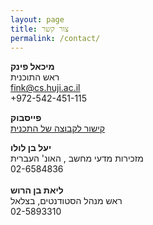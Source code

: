```yaml
---
layout: page
title: צור קשר
permalink: /contact/
---
```

**מיכאל פינק**\
ראש התוכנית\
[fink@cs.huji.ac.il](mailto:fink@cs.huji.ac.il)\
+972-542-451-115

**פייסבוק**\
[קישור לקבוצה של התכנית](https://www.facebook.com/groups/245308742161814)

**יעל בן לולו**\
מזכירות מדעי מחשב , האונ' העברית\
02-6584836\
\
**ליאת בן הרוש**\
ראש מנהל הסטודנטים, בצלאל\
02-5893310